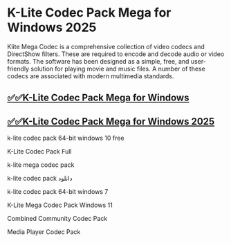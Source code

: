 # K-Lite Codec Pack Mega for Windows 2025

Klite Mega Codec is a comprehensive collection of video codecs and DirectShow filters. These are required to encode and decode audio or video formats. The software has been designed as a simple, free, and user-friendly solution for playing movie and music files. A number of these codecs are associated with modern multimedia standards.

## [✅✅K-Lite Codec Pack Mega for Windows](https://tinyurl.com/yeymmbrt)

## [✅✅K-Lite Codec Pack Mega for Windows 2025](https://tinyurl.com/yeymmbrt)

k-lite codec pack 64-bit windows 10 free 

K-Lite Codec Pack Full

k-lite mega codec pack

k-lite codec pack دانلود

k-lite codec pack 64-bit windows 7

K-Lite Mega Codec Pack Windows 11

Combined Community Codec Pack

Media Player Codec Pack

